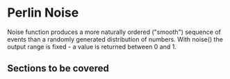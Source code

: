 # Perlin Noise

Noise function produces a more naturally ordered ("smooth") sequence of events than a randomly generated distribution of numbers. With noise() the output range is fixed - a value is returned between 0 and 1. 



## Sections to be covered

